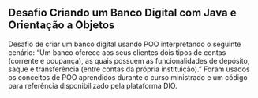 ## Desafio Criando um Banco Digital com Java e Orientação a Objetos

Desafio de criar um banco digital usando POO interpretando o seguinte cenário: “Um banco oferece aos seus clientes dois tipos de contas (corrente e poupança), as quais possuem as funcionalidades de depósito, saque e transferência (entre contas da própria instituição).”
Foram usados os conceitos de POO aprendidos durante o curso ministrado e um código para referência disponibilizado pela plataforma DIO.
